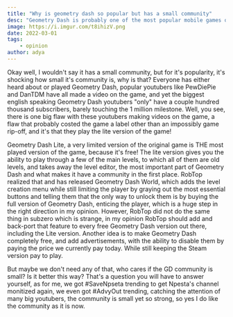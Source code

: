 ```yaml
---
title: "Why is geometry dash so popular but has a small community"
desc: "Geometry Dash is probably one of the most popular mobile games out there, while still having a small community, why is that?"
image: https://i.imgur.com/t8ihizV.png
date: 2022-03-01
tags:
    - opinion
author: adya
---
```


Okay well, I wouldn't say it has a small community, but for it's popularity, it's shocking how small
it's community is, why is that?
Everyone has either heard about or played Geometry Dash, popular youtubers like PewDiePie
and DanTDM have all made a video on the game, and yet the biggest english speaking
Geometry Dash youtubers "only" have a couple hundred thousand subscribers, barely touching
the 1 million milestone. Well, you see, there is one big flaw with these youtubers making videos
on the game, a flaw that probably costed the game a label other than an impossibly game
rip-off, and it's that they play the lite version of the game!

Geometry Dash Lite, a very limited version of the original game is THE most played version of
the game, because it's free! The lite version gives you the ability to play through a few of the
main levels, to which all of them are old levels, and takes away the level editor, the most
important part of Geometry Dash and what makes it have a community in the first place.
RobTop realized that and has released Geometry Dash World, which adds the level creation
menu while still limiting the player by graying out the most essential buttons and telling them
that the only way to unlock them is by buying the full version of Geometry Dash, enticing the
player, which is a huge step in the right direction in my opinion. However, RobTop did not do the
same thing in subzero which is strange, in my opinion RobTop should add and back-port that
feature to every free Geometry Dash version out there, including the Lite version. Another idea
is to make Geometry Dash completely free, and add advertisements, with the ability to disable
them by paying the price we currently pay today. While still keeping the Steam version pay to
play.

But maybe we don't need any of that, who cares if the GD community is small? Is it better this
way? That's a question you will have to answer yourself, as for me, we got #SaveNpseta
trending to get Npesta's channel monitized again, we even got #AdvyOut trending, catching the
attention of many big youtubers, the community is small yet so strong, so yes I do like the
community as it is now.
